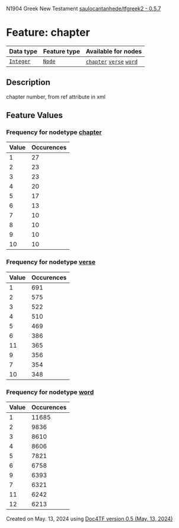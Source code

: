 N1904 Greek New Testament <a href="https://github.com/saulocantanhede/tfgreek2">saulocantanhede/tfgreek2 - 0.5.7</a>
# Feature: chapter
Data type|Feature type|Available for nodes
---|---|---
[`Integer`](featuresbydatatype.md#integer)|[`Node`](featuresbytype.md#node)| [`chapter`](featuresbynodetype.md#chapter)  [`verse`](featuresbynodetype.md#verse)  [`word`](featuresbynodetype.md#word) 
## Description
chapter number, from ref attribute in xml
## Feature Values
### Frequency for nodetype [chapter](featuresbynodetype.md#chapter)
Value|Occurences
---|---
1|27
2|23
3|23
4|20
5|17
6|13
7|10
8|10
9|10
10|10
### Frequency for nodetype [verse](featuresbynodetype.md#verse)
Value|Occurences
---|---
1|691
2|575
3|522
4|510
5|469
6|386
11|365
9|356
7|354
10|348
### Frequency for nodetype [word](featuresbynodetype.md#word)
Value|Occurences
---|---
1|11685
2|9836
3|8610
4|8606
5|7821
6|6758
9|6393
7|6321
11|6242
12|6213
 

Created on May. 13, 2024 using [Doc4TF version 0.5 (May. 13, 2024)](https://github.com/tonyjurg/Doc4TF/blob/main/CreateFeatureDoc.ipynb) 